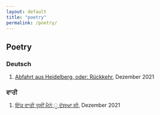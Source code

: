 ```yaml
---
layout: default
title: "poetry"
permalink: /poetry/
---
```


## Poetry

### Deutsch

1. [Abfahrt aus Heidelberg, oder: Rückkehr](rueckkehr.md), Dezember 2021

### ਵਾਰੀ

1. [ਇੱਕ ਵਾਰੀ ਤੁਸੀਂ ਮੈਨੰ ੂ ਦੱਸਆ ਸੀ](rueckkehr.md), Dezember 2021